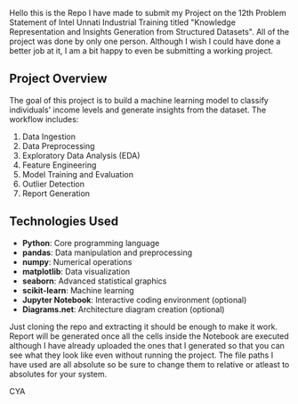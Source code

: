 Hello this is the Repo I have made to submit my Project on the 12th Problem Statement of Intel Unnati Industrial Training titled "Knowledge Representation and Insights Generation from Structured Datasets". All of the project was done by only one person.
Although I wish I could have done a better job at it, I am a bit happy to even be submitting a working project.

## Project Overview

The goal of this project is to build a machine learning model to classify individuals' income levels and generate insights from the dataset. The workflow includes:

1. Data Ingestion
2. Data Preprocessing
3. Exploratory Data Analysis (EDA)
4. Feature Engineering
5. Model Training and Evaluation
6. Outlier Detection
7. Report Generation

## Technologies Used

- **Python**: Core programming language
- **pandas**: Data manipulation and preprocessing
- **numpy**: Numerical operations
- **matplotlib**: Data visualization
- **seaborn**: Advanced statistical graphics
- **scikit-learn**: Machine learning
- **Jupyter Notebook**: Interactive coding environment (optional)
- **Diagrams.net**: Architecture diagram creation (optional)

Just cloning the repo and extracting it should be enough to make it work. Report will be generated once all the cells inside the Notebook are executed although I have already uploaded the ones that I generated so that you can see what they look like even without running the project. 
The file paths I have used are all absolute so be sure to change them to relative or atleast to absolutes for your system.

CYA

